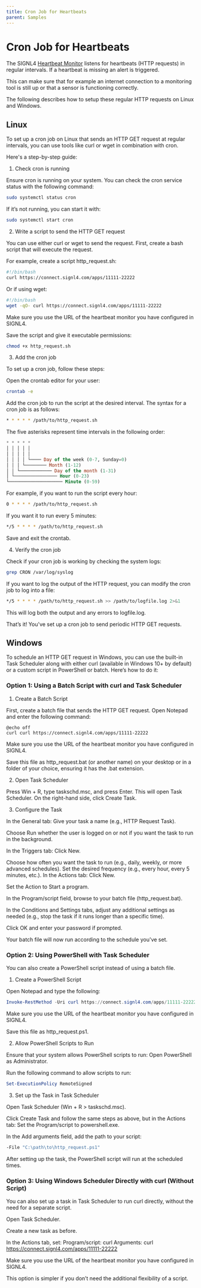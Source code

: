 ```yaml
---
title: Cron Job for Heartbeats
parent: Samples
---
```


# Cron Job for Heartbeats

The SIGNL4 [Heartbeat Monitor](https://docs.signl4.com/integrations/heartbeat-monitoring/heartbeat-monitoring.html) listens for heartbeats (HTTP requests) in regular intervals. If a heartbeat is missing an alert is triggered.

This can make sure that for example an internet connection to a monitoring tool is still up or that a sensor is functioning correctly.

The following describes how to setup these regular HTTP requests on Linux and Windows.

## Linux

To set up a cron job on Linux that sends an HTTP GET request at regular intervals, you can use tools like curl or wget in combination with cron.

Here's a step-by-step guide:

1. Check cron is running

Ensure cron is running on your system. You can check the cron service status with the following command:
```bash
sudo systemctl status cron
```

If it’s not running, you can start it with:
```bash
sudo systemctl start cron
```

2. Write a script to send the HTTP GET request

You can use either curl or wget to send the request. First, create a bash script that will execute the request.

For example, create a script http_request.sh:
```bash
#!/bin/bash
curl https://connect.signl4.com/apps/11111-22222
```

Or if using wget:
```bash
#!/bin/bash
wget -qO- curl https://connect.signl4.com/apps/11111-22222
```

Make sure you use the URL of the heartbeat monitor you have configured in SIGNL4.

Save the script and give it executable permissions:
```bash
chmod +x http_request.sh
```

3. Add the cron job

To set up a cron job, follow these steps:

Open the crontab editor for your user:
```bash
crontab -e
```

Add the cron job to run the script at the desired interval. The syntax for a cron job is as follows:
```bash
* * * * * /path/to/http_request.sh
```

The five asterisks represent time intervals in the following order:
```sql
* * * * * 
│ │ │ │ │
│ │ │ │ │
│ │ │ │ └──── Day of the week (0-7, Sunday=0)
│ │ │ └──────── Month (1-12)
│ │ └──────────── Day of the month (1-31)
│ └──────────────── Hour (0-23)
└──────────────────── Minute (0-59)
```

For example, if you want to run the script every hour:

```bash
0 * * * * /path/to/http_request.sh
```

If you want it to run every 5 minutes:
```bash
*/5 * * * * /path/to/http_request.sh
```

Save and exit the crontab.

4. Verify the cron job

Check if your cron job is working by checking the system logs:
```bash
grep CRON /var/log/syslog
```

If you want to log the output of the HTTP request, you can modify the cron job to log into a file:
```bash
*/5 * * * * /path/to/http_request.sh >> /path/to/logfile.log 2>&1
```

This will log both the output and any errors to logfile.log.

That’s it! You've set up a cron job to send periodic HTTP GET requests.

## Windows

To schedule an HTTP GET request in Windows, you can use the built-in Task Scheduler along with either curl (available in Windows 10+ by default) or a custom script in PowerShell or batch. Here’s how to do it:

### Option 1: Using a Batch Script with curl and Task Scheduler

1. Create a Batch Script

First, create a batch file that sends the HTTP GET request. Open Notepad and enter the following command:
```batch
@echo off
curl curl https://connect.signl4.com/apps/11111-22222
```

Make sure you use the URL of the heartbeat monitor you have configured in SIGNL4.

Save this file as http_request.bat (or another name) on your desktop or in a folder of your choice, ensuring it has the .bat extension.

2. Open Task Scheduler

Press Win + R, type taskschd.msc, and press Enter. This will open Task Scheduler.
On the right-hand side, click Create Task.

3. Configure the Task

In the General tab:
Give your task a name (e.g., HTTP Request Task).

Choose Run whether the user is logged on or not if you want the task to run in the background.

In the Triggers tab:
Click New.

Choose how often you want the task to run (e.g., daily, weekly, or more advanced schedules).
Set the desired frequency (e.g., every hour, every 5 minutes, etc.).
In the Actions tab:
Click New.

Set the Action to Start a program.

In the Program/script field, browse to your batch file (http_request.bat).

In the Conditions and Settings tabs, adjust any additional settings as needed (e.g., stop the task if it runs longer than a specific time).

Click OK and enter your password if prompted.

Your batch file will now run according to the schedule you've set.

### Option 2: Using PowerShell with Task Scheduler

You can also create a PowerShell script instead of using a batch file.

1. Create a PowerShell Script

Open Notepad and type the following:
```powershell
Invoke-RestMethod -Uri curl https://connect.signl4.com/apps/11111-22222
```

Make sure you use the URL of the heartbeat monitor you have configured in SIGNL4.

Save this file as http_request.ps1.

2. Allow PowerShell Scripts to Run

Ensure that your system allows PowerShell scripts to run:
Open PowerShell as Administrator.

Run the following command to allow scripts to run:
```powershell
Set-ExecutionPolicy RemoteSigned
```

3. Set up the Task in Task Scheduler

Open Task Scheduler (Win + R > taskschd.msc).

Click Create Task and follow the same steps as above, but in the Actions tab:
Set the Program/script to powershell.exe.

In the Add arguments field, add the path to your script:
```bash
-File "C:\path\to\http_request.ps1"
```

After setting up the task, the PowerShell script will run at the scheduled times.

### Option 3: Using Windows Scheduler Directly with curl (Without Script)

You can also set up a task in Task Scheduler to run curl directly, without the need for a separate script.

Open Task Scheduler.

Create a new task as before.

In the Actions tab, set:
Program/script: curl
Arguments: curl https://connect.signl4.com/apps/11111-22222

Make sure you use the URL of the heartbeat monitor you have configured in SIGNL4.

This option is simpler if you don’t need the additional flexibility of a script.
